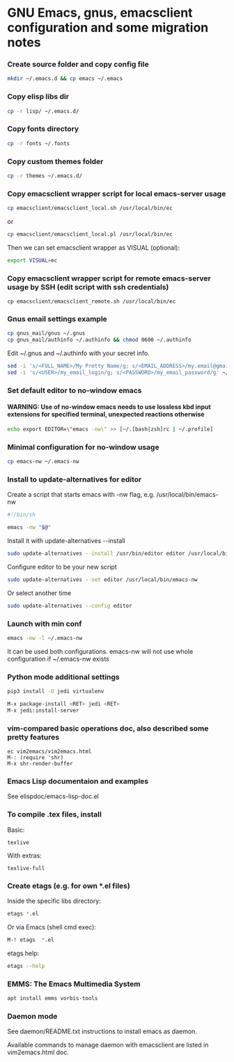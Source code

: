 # GNU Emacs, gnus, emacsclient configuration and some migration notes

### Create source folder and copy config file

``` bash
mkdir ~/.emacs.d && cp emacs ~/.emacs
```

### Copy elisp libs dir

``` bash
cp -r lisp/ ~/.emacs.d/
```

### Copy fonts directory

``` bash
cp -r fonts ~/.fonts
```

### Copy custom themes folder

``` bash
cp -r themes ~/.emacs.d/
```

### Copy emacsclient wrapper script for local emacs-server usage

``` bash
cp emacsclient/emacsclient_local.sh /usr/local/bin/ec
```
or

``` bash
cp emacsclient/emacsclient_local.pl /usr/local/bin/ec
```

Then we can set emacsclient wrapper as VISUAL (optional):

``` bash
export VISUAL=ec
```

### Copy emacsclient wrapper script for remote emacs-server usage by SSH (edit script with ssh credentials)
```
cp emacsclient/emacsclient_remote.sh /usr/local/bin/ec
```

### Gnus email settings example

``` bash
cp gnus_mail/gnus ~/.gnus
cp gnus_mail/authinfo ~/.authinfo && chmod 0600 ~/.authinfo
```

Edit ~/.gnus and ~/.authinfo with your secret info.

``` bash
sed -i 's/<FULL_NAME>/My Pretty Name/g; s/<EMAIL_ADDRESS>/my.email@gmail.com/g' ~/.gnus
sed -i 's/<USER>/my_email_login/g; s/<PASSWORD>/my_email_password/g' ~/.authinfo
```

### Set default editor to no-window emacs

#### WARNING: Use of no-window emacs needs to use lossless kbd input extensions for specified terminal, unexpected reactions otherwise

```bash
echo export EDITOR=\"emacs -nw\" >> [~/.[bash|zsh]rc | ~/.profile]
```

### Minimal configuration for no-window usage
``` bash
cp emacs-nw ~/.emacs-nw
```

### Install to update-alternatives for editor

Create a script that starts emacs with -nw flag, e.g. /usr/local/bin/emacs-nw
``` bash
#!/bin/sh

emacs -nw "$@"
```

Install it with update-alternatives --install
``` bash
sudo update-alternatives --install /usr/bin/editor editor /usr/local/bin/emacs-nw 2
```

Configure editor to be your new script
``` bash
sudo update-alternatives --set editor /usr/local/bin/emacs-nw
```

Or select another time
``` bash
sudo update-alternatives --config editor
```

### Launch with min conf
``` bash
emacs -nw -l ~/.emacs-nw
```

It can be used both configurations. emacs-nw will not use whole configuration if ~/.emacs-nw exists

### Python mode additional settings

``` bash
pip3 install -U jedi virtualenv
```

``` bash
M-x package-install <RET> jedi <RET>
M-x jedi:install-server
```

### vim-compared basic operations doc, also described some pretty features

```
ec vim2emacs/vim2emacs.html
M-: (require 'shr)
M-x shr-render-buffer
```

### Emacs Lisp documentaion and examples

See elispdoc/emacs-lisp-doc.el

### To compile .tex files, install

Basic:
```
texlive
```

With extras:
```
texlive-full
```

### Create etags (e.g. for own *.el files)

Inside the specific libs directory:

``` bash
etags *.el
```

Or via Emacs (shell cmd exec):

``` bash
M-! etags  *.el
```

etags help:

``` bash
etags --help
```

### EMMS: The Emacs Multimedia System

``` bash
apt install emms vorbis-tools
```

### Daemon mode

See daemon/README.txt instructions to install emacs as daemon.

Available commands to manage daemon with emacsclient are listed in vim2emacs.html doc.
